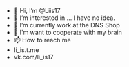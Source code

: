 - 👋 Hi, I’m @Liis17
- 👀 I’m interested in ... I have no idea.
- 🌱 I’m currently work at the DNS Shop
- 💞️ I'm want to cooperate with my brain
- 📫 How to reach me 
- li_is.t.me
- vk.com/li_is17

<!---
Liis17/Liis17 is a ✨ special ✨ repository because its `README.md` (this file) appears on your GitHub profile.
You can click the Preview link to take a look at your changes.
--->
